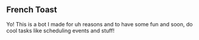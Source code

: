 ## French Toast
Yo! This is a bot I made for uh reasons and to have some fun and soon, do cool tasks like scheduling events and stuff!
